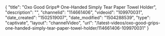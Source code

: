 {
    "title": "Oxo Good Grips&reg; One-Handed Simply Tear Paper Towel Holder",
    "description": "",
    "channelid": "114661406",
    "videoid": "109970031",
    "date_created": "1502519007",
    "date_modified": "1504288539",
    "type": "captivate",
    "layout": "channelVideo",
    "url": "\/latest-videos\/oxo-good-grips-one-handed-simply-tear-paper-towel-holder\/114661406-109970031"
}